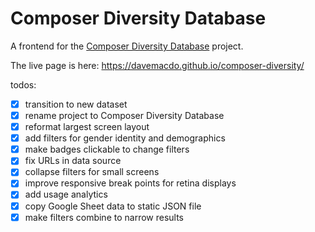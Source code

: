 # Composer Diversity Database

A frontend for the [Composer Diversity Database](https://nmbx.newmusicusa.org/a-tool-for-change-the-women-composers-database/) project.

The live page is here: <https://davemacdo.github.io/composer-diversity/>

todos:

- [X] transition to new dataset
- [X] rename project to Composer Diversity Database
- [X] reformat largest screen layout
- [X] add filters for gender identity and demographics
- [X] make badges clickable to change filters
- [X] fix URLs in data source
- [X] collapse filters for small screens
- [X] improve responsive break points for retina displays
- [X] add usage analytics
- [X] copy Google Sheet data to static JSON file
- [X] make filters combine to narrow results
